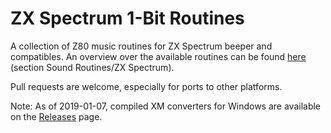 # ZX Spectrum 1-Bit Routines

A collection of Z80 music routines for ZX Spectrum beeper and compatibles. An overview over the available routines can be found
[here](http://irrlichtproject.de/code) (section Sound Routines/ZX Spectrum).

Pull requests are welcome, especially for ports to other platforms.

Note: As of 2019-01-07, compiled XM converters for Windows are available on the [Releases](https://github.com/utz82/ZX-Spectrum-1-Bit-Routines/releases/latest) page.
